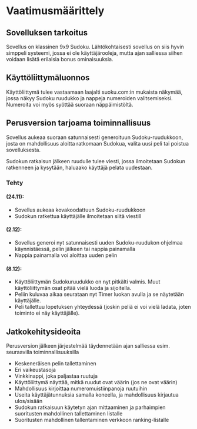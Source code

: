 # Vaatimusmäärittely

## Sovelluksen tarkoitus

Sovellus on klassinen 9x9 Sudoku. Lähtökohtaisesti sovellus on siis hyvin simppeli systeemi, jossa ei ole käyttäjärooleja, mutta ajan salliessa siihen voidaan lisätä erilaisia bonus ominaisuuksia.

## Käyttöliittymäluonnos

Käyttöliittymä tulee vastaamaan laajalti suoku.com:in mukaista näkymää, jossa näkyy Sudoku ruudukko ja nappeja numeroiden valitsemiseksi. Numeroita voi myös syöttää suoraan näppäimistöltä.

## Perusversion tarjoama toiminnallisuus

Sovellus aukeaa suoraan satunnaisesti generoituun Sudoku-ruudukkoon, josta on mahdollisuus aloitta ratkomaan Sudokua, valita uusi peli tai poistua sovelluksesta.

Sudokun ratkaisun jälkeen ruudulle tulee viesti, jossa ilmoitetaan Sudokun ratkenneen ja kysytään, haluaako käyttäjä pelata uudestaan.

### Tehty 
#### (24.11):
- Sovellus aukeaa kovakoodattuun Sudoku-ruudukkoon
- Sudokun ratkettua käyttäjälle ilmoitetaan siitä viestill
#### (2.12):
- Sovellus generoi nyt satunnaisesti uuden Sudoku-ruudukon ohjelmaa käynnistäessä, pelin jälkeen tai nappia painamalla
- Nappia painamalla voi aloittaa uuden pelin 
#### (8.12):
- Käyttöliittymän Sudokuruudukko on nyt pitkälti valmis. Muut käyttöliittymän osat pitää vielä luoda ja sijoitella.
- Peliin kuluvaa aikaa seurataan nyt Timer luokan avulla ja se näytetään käyttäjälle.
- Peli tallettuu lopetuksen yhteydessä (joskin peliä ei voi vielä ladata, joten toiminto ei näy käyttäjälle).

## Jatkokehitysideoita

Perusversion jälkeen järjestelmää täydennetään ajan salliessa esim. seuraavilla toiminnallisuuksilla

- Keskeneräisen pelin tallettaminen
- Eri vaikeustasoja
- Vinkkinappi, joka paljastaa ruutuja
- Käyttöliittymä näyttää, mitkä ruudut ovat väärin (jos ne ovat väärin)
- Mahdollisuus kirjoittaa numeromuistiinpanoja ruutuihin
- Useita käyttäjätunnuksia samalla koneella, ja mahdollisuus kirjautua ulos/sisään
- Sudokun ratkaisuun käytetyn ajan mittaaminen ja parhaimpien suoritusten mahdollinen tallettaminen listalle
- Suoritusten mahdollinen tallentaminen verkkoon ranking-listalle
